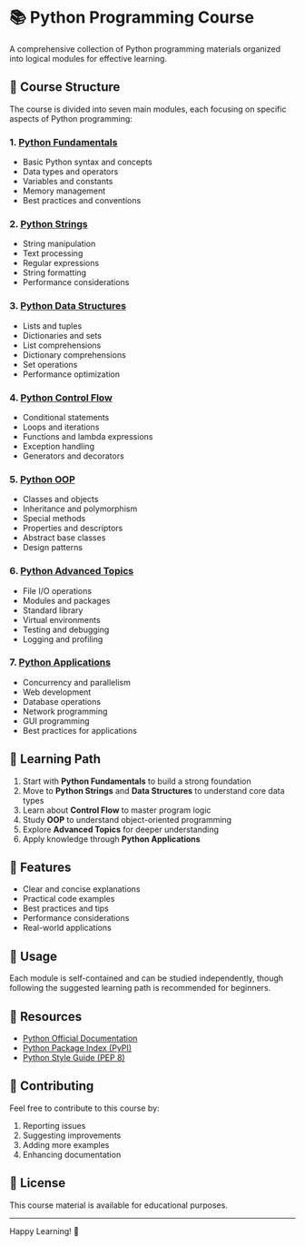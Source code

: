 # 📚 Python Programming Course

A comprehensive collection of Python programming materials organized into logical modules for effective learning.

## 🎯 Course Structure

The course is divided into seven main modules, each focusing on specific aspects of Python programming:

### 1. [Python Fundamentals](Python-Fundamentals.md)

- Basic Python syntax and concepts
- Data types and operators
- Variables and constants
- Memory management
- Best practices and conventions

### 2. [Python Strings](Python-Strings.md)

- String manipulation
- Text processing
- Regular expressions
- String formatting
- Performance considerations

### 3. [Python Data Structures](Python-Data-Structures.md)

- Lists and tuples
- Dictionaries and sets
- List comprehensions
- Dictionary comprehensions
- Set operations
- Performance optimization

### 4. [Python Control Flow](Python-Control-Flow.md)

- Conditional statements
- Loops and iterations
- Functions and lambda expressions
- Exception handling
- Generators and decorators

### 5. [Python OOP](Python-OOP.md)

- Classes and objects
- Inheritance and polymorphism
- Special methods
- Properties and descriptors
- Abstract base classes
- Design patterns

### 6. [Python Advanced Topics](Python-Advanced-Topics.md)

- File I/O operations
- Modules and packages
- Standard library
- Virtual environments
- Testing and debugging
- Logging and profiling

### 7. [Python Applications](Python-Applications.md)

- Concurrency and parallelism
- Web development
- Database operations
- Network programming
- GUI programming
- Best practices for applications

## 📖 Learning Path

1. Start with **Python Fundamentals** to build a strong foundation
2. Move to **Python Strings** and **Data Structures** to understand core data types
3. Learn about **Control Flow** to master program logic
4. Study **OOP** to understand object-oriented programming
5. Explore **Advanced Topics** for deeper understanding
6. Apply knowledge through **Python Applications**

## 🚀 Features

- Clear and concise explanations
- Practical code examples
- Best practices and tips
- Performance considerations
- Real-world applications

## 📝 Usage

Each module is self-contained and can be studied independently, though following the suggested learning path is recommended for beginners.

## 🔗 Resources

- [Python Official Documentation](https://docs.python.org/3/)
- [Python Package Index (PyPI)](https://pypi.org/)
- [Python Style Guide (PEP 8)](https://www.python.org/dev/peps/pep-0008/)

## 🤝 Contributing

Feel free to contribute to this course by:

1. Reporting issues
2. Suggesting improvements
3. Adding more examples
4. Enhancing documentation

## 📄 License

This course material is available for educational purposes.

---

Happy Learning! 🎉
